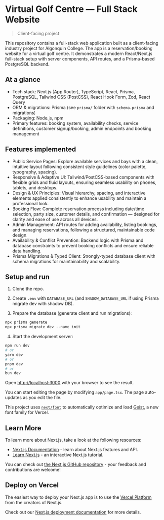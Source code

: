 # Virtual Golf Centre — Full Stack Website

> Client-facing project

This repository contains a full-stack web application built as a client-facing industry project for Algonquin College. The app is a reservation/booking website for a virtual golf centre. It demonstrates a modern React/Next.js full-stack setup with server components, API routes, and a Prisma-based PostgreSQL backend.

## At a glance

- Tech stack: Next.js (App Router), TypeScript, React, Prisma, PostgreSQL, Tailwind CSS (PostCSS), React Hook Form, Zod, React Query
- ORM & migrations: Prisma (see `prisma/` folder with `schema.prisma` and migrations)
- Packaging: Node.js, npm
- Primary features: booking system, availability checks, service definitions, customer signup/booking, admin endpoints and booking management

## Features implemented

- Public Service Pages: Explore available services and bays with a clean, intuitive layout following consistent style guidelines (color palette, typography, spacing).
- Responsive & Adaptive UI: Tailwind/PostCSS-based components with flexible grids and fluid layouts, ensuring seamless usability on phones, tablets, and desktops.
- Design & UX Principles: Visual hierarchy, spacing, and interactive elements applied consistently to enhance usability and maintain a professional look.
- Booking Flow: Complete reservation process including date/time selection, party size, customer details, and confirmation — designed for clarity and ease of use across all devices.
- Admin Management: API routes for adding availability, listing bookings, and managing reservations, following a structured, maintainable code design.
- Availability & Conflict Prevention: Backend logic with Prisma and database constraints to prevent booking conflicts and ensure reliable data handling.
- Prisma Migrations & Typed Client: Strongly-typed database client with schema migrations for maintainability and scalability.

## Setup and run

1. Clone the repo.

2. Create `.env` with `DATABASE_URL` (and `SHADOW_DATABASE_URL` if using Prisma migrate dev with shadow DB).

3. Prepare the database (generate client and run migrations):

```powershell
npx prisma generate
npx prisma migrate dev --name init
```

4. Start the development server:

```bash
npm run dev
# or
yarn dev
# or
pnpm dev
# or
bun dev
```

Open [http://localhost:3000](http://localhost:3000) with your browser to see the result.

You can start editing the page by modifying `app/page.tsx`. The page auto-updates as you edit the file.

This project uses [`next/font`](https://nextjs.org/docs/app/building-your-application/optimizing/fonts) to automatically optimize and load [Geist](https://vercel.com/font), a new font family for Vercel.

## Learn More

To learn more about Next.js, take a look at the following resources:

- [Next.js Documentation](https://nextjs.org/docs) - learn about Next.js features and API.
- [Learn Next.js](https://nextjs.org/learn) - an interactive Next.js tutorial.

You can check out [the Next.js GitHub repository](https://github.com/vercel/next.js) - your feedback and contributions are welcome!

## Deploy on Vercel

The easiest way to deploy your Next.js app is to use the [Vercel Platform](https://vercel.com/new?utm_medium=default-template&filter=next.js&utm_source=create-next-app&utm_campaign=create-next-app-readme) from the creators of Next.js.

Check out our [Next.js deployment documentation](https://nextjs.org/docs/app/building-your-application/deploying) for more details.
